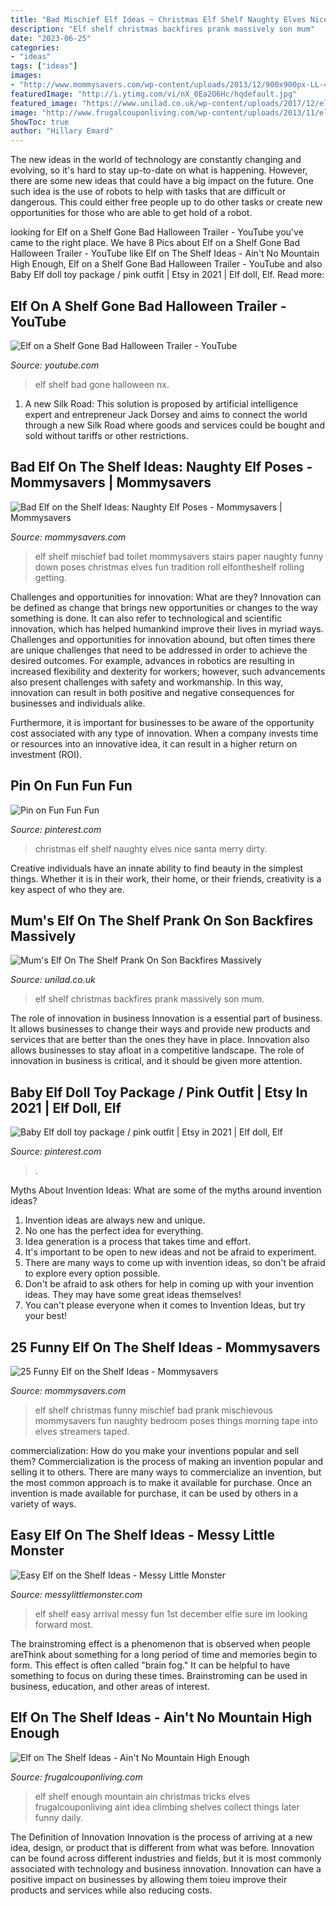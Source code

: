 ```yaml
---
title: "Bad Mischief Elf Ideas ~ Christmas Elf Shelf Naughty Elves Nice Santa Merry Dirty"
description: "Elf shelf christmas backfires prank massively son mum"
date: "2023-06-25"
categories:
- "ideas"
tags: ["ideas"]
images:
- "http://www.mommysavers.com/wp-content/uploads/2013/12/900x900px-LL-4dbd4ac6_IMG_6802-2.jpeg"
featuredImage: "http://i.ytimg.com/vi/nX_0Ea2O6Hc/hqdefault.jpg"
featured_image: "https://www.unilad.co.uk/wp-content/uploads/2017/12/elf-on-a-shelf-2705858_960_720.jpg"
image: "http://www.frugalcouponliving.com/wp-content/uploads/2013/11/elfpic1.jpg"
ShowToc: true
author: "Hillary Emard"
---
```



The new ideas in the world of technology are constantly changing and evolving, so it's hard to stay up-to-date on what is happening. However, there are some new ideas that could have a big impact on the future. One such idea is the use of robots to help with tasks that are difficult or dangerous. This could either free people up to do other tasks or create new opportunities for those who are able to get hold of a robot.

	

		
looking for Elf on a Shelf Gone Bad Halloween Trailer - YouTube you've came to the right place. We have 8 Pics about Elf on a Shelf Gone Bad Halloween Trailer - YouTube like Elf on The Shelf Ideas - Ain&#039;t No Mountain High Enough, Elf on a Shelf Gone Bad Halloween Trailer - YouTube and also Baby Elf doll toy package / pink outfit | Etsy in 2021 | Elf doll, Elf. Read more:
		
    
## Elf On A Shelf Gone Bad Halloween Trailer - YouTube

<img loading=lazy src="http://i.ytimg.com/vi/nX_0Ea2O6Hc/hqdefault.jpg" onerror="this.onerror=null;this.src='https://tse3.mm.bing.net/th?id=OIP.PKa2FT0dLU8BgpI1exwELgHaFj&amp;pid=15.1';" alt="Elf on a Shelf Gone Bad Halloween Trailer - YouTube">

_Source: youtube.com_

>elf shelf bad gone halloween nx. 

	

1. A new Silk Road: This solution is proposed by artificial intelligence expert and entrepreneur Jack Dorsey and aims to connect the world through a new Silk Road where goods and services could be bought and sold without tariffs or other restrictions.

    
## Bad Elf On The Shelf Ideas: Naughty Elf Poses - Mommysavers | Mommysavers

<img loading=lazy src="http://www.mommysavers.com/wp-content/uploads/2013/12/900x900px-LL-4dbd4ac6_IMG_6802-2.jpeg" onerror="this.onerror=null;this.src='https://tse4.mm.bing.net/th?id=OIP.UOOEUjmo45sNvPLLTsiEHgHaLH&amp;pid=15.1';" alt="Bad Elf on the Shelf Ideas: Naughty Elf Poses - Mommysavers | Mommysavers">

_Source: mommysavers.com_

>elf shelf mischief bad toilet mommysavers stairs paper naughty funny down poses christmas elves fun tradition roll elfontheshelf rolling getting. 

	

Challenges and opportunities for innovation: What are they?
Innovation can be defined as change that brings new opportunities or changes to the way something is done. It can also refer to technological and scientific innovation, which has helped humankind improve their lives in myriad ways. 
Challenges and opportunities for innovation abound, but often times there are unique challenges that need to be addressed in order to achieve the desired outcomes. For example, advances in robotics are resulting in increased flexibility and dexterity for workers; however, such advancements also present challenges with safety and workmanship. In this way, innovation can result in both positive and negative consequences for businesses and individuals alike. 

Furthermore, it is important for businesses to be aware of the opportunity cost associated with any type of innovation. When a company invests time or resources into an innovative idea, it can result in a higher return on investment (ROI).

    
## Pin On Fun Fun Fun

<img loading=lazy src="https://i.pinimg.com/736x/86/90/df/8690df544a78a91182826ac460c07d2b--christmas-home-merry-christmas.jpg" onerror="this.onerror=null;this.src='https://tse3.mm.bing.net/th?id=OIP.53u3P6jB-YEzEtsnFs5zPQHaK8&amp;pid=15.1';" alt="Pin on Fun Fun Fun">

_Source: pinterest.com_

>christmas elf shelf naughty elves nice santa merry dirty. 

	

Creative individuals have an innate ability to find beauty in the simplest things. Whether it is in their work, their home, or their friends, creativity is a key aspect of who they are.

    
## Mum&#039;s Elf On The Shelf Prank On Son Backfires Massively

<img loading=lazy src="https://www.unilad.co.uk/wp-content/uploads/2017/12/elf-on-a-shelf-2705858_960_720.jpg" onerror="this.onerror=null;this.src='https://tse3.mm.bing.net/th?id=OIP.bwrPRpL8iztXZTj4YRZVcwHaFS&amp;pid=15.1';" alt="Mum&#039;s Elf On The Shelf Prank On Son Backfires Massively">

_Source: unilad.co.uk_

>elf shelf christmas backfires prank massively son mum. 

	

The role of innovation in business
Innovation is a essential part of business. It allows businesses to change their ways and provide new products and services that are better than the ones they have in place. Innovation also allows businesses to stay afloat in a competitive landscape. The role of innovation in business is critical, and it should be given more attention.

    
## Baby Elf Doll Toy Package / Pink Outfit | Etsy In 2021 | Elf Doll, Elf

<img loading=lazy src="https://i.pinimg.com/736x/32/d1/8a/32d18acbcb95fb300058add9f7ee9a36.jpg" onerror="this.onerror=null;this.src='https://tse1.mm.bing.net/th?id=OIP.4FNar0S6_JNfhpBBLNdf0gHaLJ&amp;pid=15.1';" alt="Baby Elf doll toy package / pink outfit | Etsy in 2021 | Elf doll, Elf">

_Source: pinterest.com_

>. 

	

Myths About Invention Ideas: What are some of the myths around invention ideas?
1. Invention ideas are always new and unique.
2. No one has the perfect idea for everything.
3. Idea generation is a process that takes time and effort.
4. It's important to be open to new ideas and not be afraid to experiment.
5. There are many ways to come up with invention ideas, so don't be afraid to explore every option possible.
6. Don't be afraid to ask others for help in coming up with your invention ideas. They may have some great ideas themselves!
7. You can't please everyone when it comes to Invention Ideas, but try your best!

    
## 25 Funny Elf On The Shelf Ideas - Mommysavers

<img loading=lazy src="http://www.mommysavers.com/wp-content/uploads/2013/12/900x900px-LL-1bf55f07_389808_2750823845173_1895345789_n-1.jpeg" onerror="this.onerror=null;this.src='https://tse2.mm.bing.net/th?id=OIP.grrjvnsNRh46IKNZbO90pAHaJ4&amp;pid=15.1';" alt="25 Funny Elf on the Shelf Ideas - Mommysavers">

_Source: mommysavers.com_

>elf shelf christmas funny mischief bad prank mischievous mommysavers fun naughty bedroom poses things morning tape into elves streamers taped. 

	

commercialization: How do you make your inventions popular and sell them?
Commercialization is the process of making an invention popular and selling it to others. There are many ways to commercialize an invention, but the most common approach is to make it available for purchase. Once an invention is made available for purchase, it can be used by others in a variety of ways.

    
## Easy Elf On The Shelf Ideas - Messy Little Monster

<img loading=lazy src="https://2.bp.blogspot.com/-pP-7kxIQOy0/VGPbh4bGPcI/AAAAAAAABFk/JH7WeOQL_Rk/s1600/1500975_10151925407443089_1180067593_o.jpg" onerror="this.onerror=null;this.src='https://tse1.mm.bing.net/th?id=OIP.pcL_-hWkR_cXJtW53ak1KwHaJ4&amp;pid=15.1';" alt="Easy Elf on the Shelf Ideas - Messy Little Monster">

_Source: messylittlemonster.com_

>elf shelf easy arrival messy fun 1st december elfie sure im looking forward most. 

	

The brainstroming effect is a phenomenon that is observed when people areThink about something for a long period of time and memories begin to form. This effect is often called "brain fog." It can be helpful to have something to focus on during these times. Brainstroming can be used in business, education, and other areas of interest.

    
## Elf On The Shelf Ideas - Ain&#039;t No Mountain High Enough

<img loading=lazy src="http://www.frugalcouponliving.com/wp-content/uploads/2013/11/elfpic1.jpg" onerror="this.onerror=null;this.src='https://tse4.mm.bing.net/th?id=OIP.Z145HBe-ZnoZ1PS-peZ0eAHaLE&amp;pid=15.1';" alt="Elf on The Shelf Ideas - Ain&#039;t No Mountain High Enough">

_Source: frugalcouponliving.com_

>elf shelf enough mountain ain christmas tricks elves frugalcouponliving aint idea climbing shelves collect things later funny daily. 

	

The Definition of Innovation
Innovation is the process of arriving at a new idea, design, or product that is different from what was before. Innovation can be found across different industries and fields, but it is most commonly associated with technology and business innovation. Innovation can have a positive impact on businesses by allowing them toieu improve their products and services while also reducing costs.

